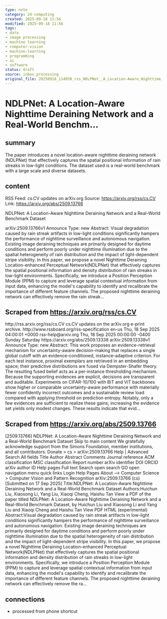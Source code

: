 ```yaml
---
type: note
category: 24-computing
created: 2025-09-18 11:56
modified: 2025-09-18 11:56
tags:
- data
- image processing
- machine learning
- computer-vision
- machine-learning
- programming
- ai
- software
status: draft
source: inbox_processing
original_file: 20250918_114950_rss_NDLPNet__A_Location-Aware_Nighttime_Deraining_Netw.txt
---
```



# NDLPNet: A Location-Aware Nighttime Deraining Network and a Real-World Benchm...

## summary
The paper introduces a novel location-aware nighttime deraining network (NDLPNet) that effectively captures the spatial positional information of rain streaks in low-light conditions. The dataset used is a real-world benchmark with a large scale and diverse datasets.

## content
RSS Feed: cs.CV updates on arXiv.org
Source: https://arxiv.org/rss/cs.CV
Link: https://arxiv.org/abs/2509.13766

NDLPNet: A Location-Aware Nighttime Deraining Network and a Real-World Benchmark Dataset

arXiv:2509.13766v1 Announce Type: new Abstract: Visual degradation caused by rain streak artifacts in low-light conditions significantly hampers the performance of nighttime surveillance and autonomous navigation. Existing image deraining techniques are primarily designed for daytime conditions and perform poorly under nighttime illumination due to the spatial heterogeneity of rain distribution and the impact of light-dependent stripe visibility. In this paper, we propose a novel Nighttime Deraining Location-enhanced Perceptual Network(NDLPNet) that effectively captures the spatial positional information and density distribution of rain streaks in low-light environments. Specifically, we introduce a Position Perception Module (PPM) to capture and leverage spatial contextual information from input data, enhancing the model's capability to identify and recalibrate the importance of different feature channels. The proposed nighttime deraining network can effectively remove the rain streak...

## Scraped from https://arxiv.org/rss/cs.CV
<?xml version='1.0' encoding='UTF-8'?>
<rss xmlns:arxiv="http://arxiv.org/schemas/atom" xmlns:dc="http://purl.org/dc/elements/1.1/" xmlns:atom="http://www.w3.org/2005/Atom" xmlns:content="http://purl.org/rss/1.0/modules/content/" version="2.0">
  <channel>
    <title>cs.CV updates on arXiv.org</title>
    <link>http://rss.arxiv.org/rss/cs.CV</link>
    <description>cs.CV updates on the arXiv.org e-print archive.</description>
    <atom:link href="http://rss.arxiv.org/rss/cs.CV" rel="self" type="application/rss+xml"/>
    <docs>http://www.rssboard.org/rss-specification</docs>
    <language>en-us</language>
    <lastBuildDate>Thu, 18 Sep 2025 04:00:01 +0000</lastBuildDate>
    <managingEditor>rss-help@arxiv.org</managingEditor>
    <pubDate>Thu, 18 Sep 2025 00:00:00 -0400</pubDate>
    <skipDays>
      <day>Sunday</day>
      <day>Saturday</day>
    </skipDays>
    <item>
      <title>Proximity-Based Evidence Retrieval for Uncertainty-Aware Neural Networks</title>
      <link>https://arxiv.org/abs/2509.13338</link>
      <description>arXiv:2509.13338v1 Announce Type: new 
Abstract: This work proposes an evidence-retrieval mechanism for uncertainty-aware decision-making that replaces a single global cutoff with an evidence-conditioned, instance-adaptive criterion. For each test instance, proximal exemplars are retrieved in an embedding space; their predictive distributions are fused via Dempster-Shafer theory. The resulting fused belief acts as a per-instance thresholding mechanism. Because the supporting evidences are explicit, decisions are transparent and auditable. Experiments on CIFAR-10/100 with BiT and ViT backbones show higher or comparable uncertainty-aware performance with materially fewer confidently incorrect outcomes and a sustainable review load compared with applying threshold on prediction entropy. Notably, only a few evidences are sufficient to realize these gains; increasing the evidence set yields only modest changes. These results indicate that evid...


## Scraped from https://arxiv.org/abs/2509.13766
[2509.13766] NDLPNet: A Location-Aware Nighttime Deraining Network and a Real-World Benchmark Dataset Skip to main content We gratefully acknowledge support from the Simons Foundation, member institutions, and all contributors. Donate &gt; cs &gt; arXiv:2509.13766 Help | Advanced Search All fields Title Author Abstract Comments Journal reference ACM classification MSC classification Report number arXiv identifier DOI ORCID arXiv author ID Help pages Full text Search open search GO open navigation menu quick links Login Help Pages About --> Computer Science > Computer Vision and Pattern Recognition arXiv:2509.13766 (cs) [Submitted on 17 Sep 2025] Title:NDLPNet: A Location-Aware Nighttime Deraining Network and a Real-World Benchmark Dataset Authors:Huichun Liu, Xiaosong Li, Yang Liu, Xiaoqi Cheng, Haishu Tan View a PDF of the paper titled NDLPNet: A Location-Aware Nighttime Deraining Network and a Real-World Benchmark Dataset, by Huichun Liu and Xiaosong Li and Yang Liu and Xiaoqi Cheng and Haishu Tan View PDF HTML (experimental) Abstract:Visual degradation caused by rain streak artifacts in low-light conditions significantly hampers the performance of nighttime surveillance and autonomous navigation. Existing image deraining techniques are primarily designed for daytime conditions and perform poorly under nighttime illumination due to the spatial heterogeneity of rain distribution and the impact of light-dependent stripe visibility. In this paper, we propose a novel Nighttime Deraining Location-enhanced Perceptual Network(NDLPNet) that effectively captures the spatial positional information and density distribution of rain streaks in low-light environments. Specifically, we introduce a Position Perception Module (PPM) to capture and leverage spatial contextual information from input data, enhancing the model&#39;s capability to identify and recalibrate the importance of different feature channels. The proposed nighttime deraining network can effectively remove the ra...


## connections
- processed from phone shortcut

